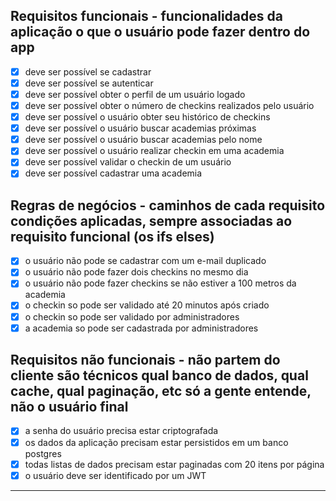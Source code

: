 ## Requisitos funcionais - funcionalidades da aplicação o que o usuário pode fazer dentro do app

- [x] deve ser possível se cadastrar
- [x] deve ser possível se autenticar
- [x] deve ser possível obter o perfil de um usuário logado
- [x] deve ser possível obter o número de checkins realizados pelo usuário
- [x] deve ser possível o usuário obter seu histórico de checkins
- [x] deve ser possível o usuário buscar academias próximas
- [x] deve ser possível o usuário buscar academias pelo nome
- [x] deve ser possível o usuário realizar checkin em uma academia
- [x] deve ser possível validar o checkin de um usuário
- [x] deve ser possível cadastrar uma academia

## Regras de negócios - caminhos de cada requisito condições aplicadas, sempre associadas ao requisito funcional (os ifs elses)

- [x] o usuário não pode se cadastrar com um e-mail duplicado
- [x] o usuário não pode fazer dois checkins no mesmo dia
- [x] o usuário não pode fazer checkins se não estiver a 100 metros da academia
- [x] o checkin so pode ser validado até 20 minutos após criado
- [x] o checkin so pode ser validado por administradores
- [x] a academia so pode ser cadastrada por administradores

## Requisitos não funcionais - não partem do cliente são técnicos qual banco de dados, qual cache, qual paginação, etc só a gente entende, não o usuário final

- [x] a senha do usuário precisa estar criptografada
- [x] os dados da aplicação precisam estar persistidos em um banco postgres
- [x] todas listas de dados precisam estar paginadas com 20 itens por página
- [x] o usuário deve ser identificado por um JWT

---
